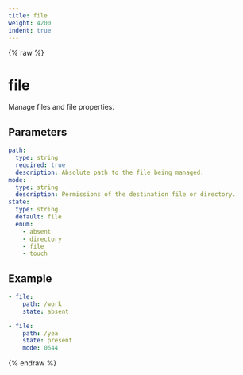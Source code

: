 ```yaml
---
title: file
weight: 4200
indent: true
---
```


{% raw %}
# file

Manage files and file properties.

## Parameters

```yaml
path:
  type: string
  required: true
  description: Absolute path to the file being managed.
mode:
  type: string
  description: Permissions of the destination file or directory.
state:
  type: string
  default: file
  enum:
    - absent
    - directory
    - file
    - touch
```
## Example

```yaml
- file:
    path: /work
    state: absent

- file:
    path: /yea
    state: present
    mode: 0644
```
{% endraw %}